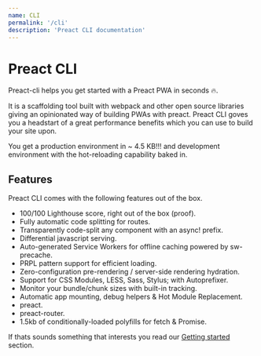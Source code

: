 ```yaml
---
name: CLI
permalink: '/cli'
description: 'Preact CLI documentation'
---
```


# Preact CLI
Preact-cli helps you get started with a Preact PWA in seconds 🔥.

It is a scaffolding tool built with webpack and other open source libraries giving an opinionated way of building PWAs with preact. Preact CLI goves you a headstart of a great performance benefits which you can use to build your site upon.

You get a production environment in ~ 4.5 KB!!! and development environment with the hot-reloading capability baked in.

## Features

Preact CLI comes with the following features out of the box.

- 100/100 Lighthouse score, right out of the box (proof).
- Fully automatic code splitting for routes.
- Transparently code-split any component with an async! prefix.
- Differential javascript serving.
- Auto-generated Service Workers for offline caching powered by sw-precache.
- PRPL pattern support for efficient loading.
- Zero-configuration pre-rendering / server-side rendering hydration.
- Support for CSS Modules, LESS, Sass, Stylus; with Autoprefixer.
- Monitor your bundle/chunk sizes with built-in tracking.
- Automatic app mounting, debug helpers & Hot Module Replacement.
- preact.
- preact-router.
- 1.5kb of conditionally-loaded polyfills for fetch & Promise.

If thats sounds something that interests you read our [Getting started](/cli/getting-started) section.
